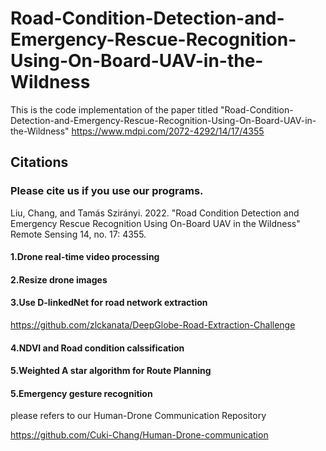 # Road-Condition-Detection-and-Emergency-Rescue-Recognition-Using-On-Board-UAV-in-the-Wildness
This is the code implementation of the paper titled "Road-Condition-Detection-and-Emergency-Rescue-Recognition-Using-On-Board-UAV-in-the-Wildness" https://www.mdpi.com/2072-4292/14/17/4355

## Citations
### Please cite us if you use our programs.
Liu, Chang, and Tamás Szirányi. 2022. "Road Condition Detection and Emergency Rescue Recognition Using On-Board UAV in the Wildness" Remote Sensing 14, no. 17: 4355. 

#### 1.Drone real-time video processing 
#### 2.Resize drone images 
#### 3.Use D-linkedNet for road network extraction
https://github.com/zlckanata/DeepGlobe-Road-Extraction-Challenge 
#### 4.NDVI and Road condition calssification
#### 5.Weighted A star algorithm for Route Planning
#### 5.Emergency gesture recognition
please refers to our Human-Drone Communication Repository 

https://github.com/Cuki-Chang/Human-Drone-communication

